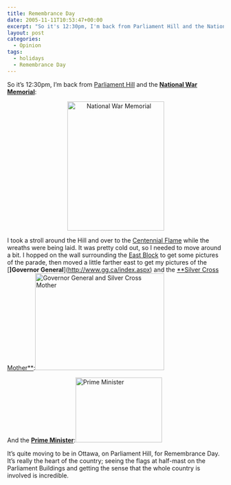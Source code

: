 ```yaml
---
title: Remembrance Day
date: 2005-11-11T10:53:47+00:00
excerpt: "So it's 12:30pm, I'm back from Parliament Hill and the National War Memorial:I took a stroll around the Hill and over"
layout: post
categories:
  - Opinion
tags:
  - holidays
  - Remembrance Day
---
```


So it&#8217;s 12:30pm, I&#8217;m back from [Parliament Hill](http://www.parl.gc.ca/information/visitors/mainmap-e.asp) and the [**National War Memorial**](http://www.vac-acc.gc.ca/general/sub.cfm?source=memorials/memcan/national/Memorial):

<div style="text-align: center;">
  <a href="https://cdn.craigmcn.ca/img/war_memorial.jpg?x-request=xhr" data-fslightbox="lightbox"><img class="aligncenter size-medium wp-image-3067" title="National War Memorial" src="https://cdn.craigmcn.ca/img/war_memorial-225x300.jpg" alt="National War Memorial" width="225" height="300" srcset="https://cdn.craigmcn.ca/img/war_memorial-225x300.jpg 225w, https://cdn.craigmcn.ca/img/war_memorial.jpg 301w" sizes="(max-width: 225px) 100vw, 225px" /></a>
</div>

I took a stroll around the Hill and over to the [Centennial Flame](http://www.parliamenthill.gc.ca/batir-building/terrains-grounds/flmm-flm-eng.html) while the wreaths were being laid. It was pretty cold out, so I needed to move around a bit. I hopped on the wall surrounding the [East Block](http://www.parl.gc.ca/information/visitors/eastblockmap-e.asp) to get some pictures of the parade, then moved a little farther east to get my pictures of the [**]Governor General**](http://www.gg.ca/index.aspx) and the [**Silver Cross Mother\*\*](http://www.vac-acc.gc.ca/remembers/sub.cfm?source=collections/books/silver05):<a href="https://cdn.craigmcn.ca/img/GG_SCM.jpg?x-request=xhr" data-fslightbox="lightbox"><img class="aligncenter size-medium wp-image-3068" title="GG_SCM" src="https://cdn.craigmcn.ca/img/GG_SCM-300x225.jpg" alt="Governor General and Silver Cross Mother" width="300" height="225" srcset="https://cdn.craigmcn.ca/img/GG_SCM-300x225.jpg 300w, https://cdn.craigmcn.ca/img/GG_SCM.jpg 400w" sizes="(max-width: 300px) 100vw, 300px" /></a>

And the [**Prime Minister**](http://www.pm.gc.ca/eng/default.asp):<a href="https://cdn.craigmcn.ca/img/PM.jpg?x-request=xhr" data-fslightbox="lightbox"><img class="aligncenter size-full wp-image-3069" title="PM" src="https://cdn.craigmcn.ca/img/PM.jpg" alt="Prime Minister" width="201" height="151" /></a>

It&#8217;s quite moving to be in Ottawa, on Parliament Hill, for Remembrance Day. It&#8217;s really the heart of the country; seeing the flags at half-mast on the Parliament Buildings and getting the sense that the whole country is involved is incredible.
